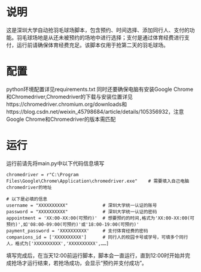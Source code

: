 # 说明
这是深圳大学自动抢羽毛球场脚本，包含预约、时间选择、添加同行人、支付的功能。羽毛球场地是从还未被预约的场地中进行选择；支付是通过体育经费进行支付，运行前请确保体育经费充足。该脚本仅用于抢第二天的羽毛球场。

# 配置
python环境配置详见requirements.txt
同时还要确保电脑有安装Google Chrome和Chromedriver,Chromedriver的下载与安装位置详见https://chromedriver.chromium.org/downloads和https://blog.csdn.net/weixin_45798684/article/details/105356932，注意Google Chrome和Chromedriver的版本需匹配

# 运行
运行前请先将main.py中以下代码信息填写
```
chromedriver = r"C:\Program Files\Google\Chrome\Application\chromedriver.exe"    # 需要填入自己电脑chromedriver的地址

# 以下是必填的信息
username = "XXXXXXXXXX"             # 深圳大学统一认证的账号
password = "XXXXXXXXXX"             # 深圳大学统一认证的密码
appointment = 'XX:00-XX:00(可预约)'  # 想要预约的时间,格式为'XX:00-XX:00(可预约)',如'08:00-09:00(可预约)'或'18:00-19:00(可预约)'
payment_password = 'XXXXXXXXXX'     # 支付体育经费的密码
companions_id = ['XXXXXXXXXX']      # 同行人的校园卡号或学号，可填多个同行人，格式为['XXXXXXXXXX','XXXXXXXXXX',……]
```
填写完成后，在当天12:00前运行脚本，脚本会一直运行，直到12:00时开始并完成抢场才运行结束，若抢场成功，会显示“预约并支付成功”。
